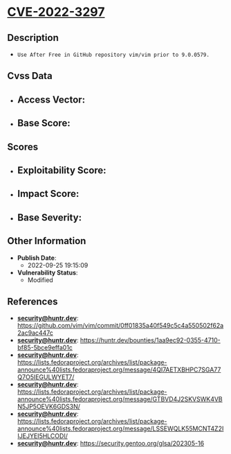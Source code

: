 
# [CVE-2022-3297](https://github.com/vim/vim/commit/0ff01835a40f549c5c4a550502f62a2ac9ac447c)

## Description

- `Use After Free in GitHub repository vim/vim prior to 9.0.0579.`

## Cvss Data

- **Access Vector**:
  - 
- **Base Score**:
  - 

## Scores

- **Exploitability Score**:
  - 
- **Impact Score**:
  - 
- **Base Severity**:
  - 

## Other Information

- **Publish Date**:
  - 2022-09-25 19:15:09
- **Vulnerability Status**:
  - Modified

## References

- **security@huntr.dev**: https://github.com/vim/vim/commit/0ff01835a40f549c5c4a550502f62a2ac9ac447c
- **security@huntr.dev**: https://huntr.dev/bounties/1aa9ec92-0355-4710-bf85-5bce9effa01c
- **security@huntr.dev**: https://lists.fedoraproject.org/archives/list/package-announce%40lists.fedoraproject.org/message/4QI7AETXBHPC7SGA77Q7O5IEGULWYET7/
- **security@huntr.dev**: https://lists.fedoraproject.org/archives/list/package-announce%40lists.fedoraproject.org/message/GTBVD4J2SKVSWK4VBN5JP5OEVK6GDS3N/
- **security@huntr.dev**: https://lists.fedoraproject.org/archives/list/package-announce%40lists.fedoraproject.org/message/LSSEWQLK55MCNT4Z2IIJEJYEI5HLCODI/
- **security@huntr.dev**: https://security.gentoo.org/glsa/202305-16
